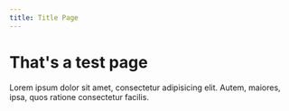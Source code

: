 ```yaml
---
title: Title Page
---
```


# That's a test page

Lorem ipsum dolor sit amet, consectetur adipisicing elit.
Autem, maiores, ipsa, quos ratione consectetur facilis.
